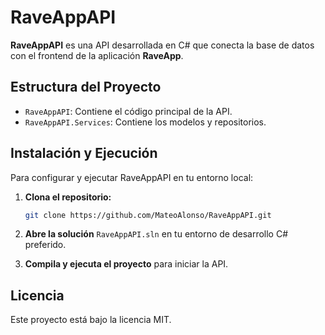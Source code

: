 # RaveAppAPI

**RaveAppAPI** es una API desarrollada en C# que conecta la base de datos con el frontend de la aplicación **RaveApp**.

## Estructura del Proyecto

- `RaveAppAPI`: Contiene el código principal de la API.
- `RaveAppAPI.Services`: Contiene los modelos y repositorios.

## Instalación y Ejecución

Para configurar y ejecutar RaveAppAPI en tu entorno local:

1. **Clona el repositorio:**

   ```bash
   git clone https://github.com/MateoAlonso/RaveAppAPI.git
   ```
   
2. **Abre la solución** `RaveAppAPI.sln` en tu entorno de desarrollo C# preferido.

3. **Compila y ejecuta el proyecto** para iniciar la API.

## Licencia

Este proyecto está bajo la licencia MIT.

